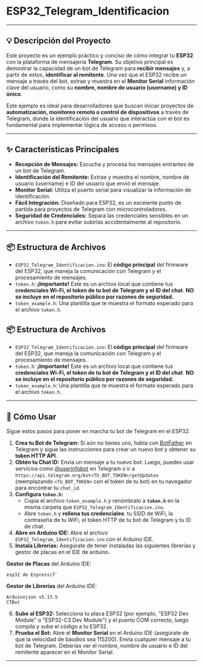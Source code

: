# ESP32_Telegram_Identificacion
---

## 💡 Descripción del Proyecto

Este proyecto es un ejemplo práctico y conciso de cómo integrar tu **ESP32** con la plataforma de mensajería **Telegram**. Su objetivo principal es demostrar la capacidad de un bot de Telegram para **recibir mensajes** y, a partir de estos, **identificar al remitente**. Una vez que el ESP32 recibe un mensaje a través del bot, extrae y muestra en el **Monitor Serial** información clave del usuario, como su **nombre, nombre de usuario (username) y ID único**.

Este ejemplo es ideal para desarrolladores que buscan iniciar proyectos de **automatización, monitoreo remoto o control de dispositivos** a través de Telegram, donde la identificación del usuario que interactúa con el bot es fundamental para implementar lógica de acceso o permisos.

---
## ✨ Características Principales

* **Recepción de Mensajes:** Escucha y procesa los mensajes entrantes de un bot de Telegram.
* **Identificación del Remitente:** Extrae y muestra el nombre, nombre de usuario (username) e ID del usuario que envió el mensaje.
* **Monitor Serial:** Utiliza el puerto serial para visualizar la información de identificación.
* **Fácil Integración:** Diseñado para ESP32, es un excelente punto de partida para proyectos de Telegram con microcontroladores.
* **Seguridad de Credenciales:** Separa las credenciales sensibles en un archivo `token.h` para evitar subirlas accidentalmente al repositorio.

---
## 📦 Estructura de Archivos

* `ESP32_Telegram_Identificacion.ino`: El **código principal** del firmware del ESP32, que maneja la comunicación con Telegram y el procesamiento de mensajes.
* `token.h`: **¡Importante!** Este es un archivo local que contiene tus **credenciales Wi-Fi, el token de tu bot de Telegram y el ID del chat**. **NO se incluye en el repositorio público por razones de seguridad.**
* `token_example.h`: Una plantilla que te muestra el formato esperado para el archivo `token.h`.


## 📦 Estructura de Archivos

* `ESP32_Telegram_Identificacion.ino`: El **código principal** del firmware del ESP32, que maneja la comunicación con Telegram y el procesamiento de mensajes.
* `token.h`: **¡Importante!** Este es un archivo local que contiene tus **credenciales Wi-Fi, el token de tu bot de Telegram y el ID del chat**. **NO se incluye en el repositorio público por razones de seguridad.**
* `token_example.h`: Una plantilla que te muestra el formato esperado para el archivo `token.h`.

---

## 🚀 Cómo Usar

Sigue estos pasos para poner en marcha tu bot de Telegram en el ESP32:

1.  **Crea tu Bot de Telegram:** Si aún no tienes uno, habla con [BotFather](https://t.me/botfather) en Telegram y sigue las instrucciones para crear un nuevo bot y obtener su **token HTTP API**.
2.  **Obtén tu Chat ID:** Envía un mensaje a tu nuevo bot. Luego, puedes usar servicios como [@userinfobot](https://t.me/userinfobot) en Telegram o ir a `https://api.telegram.org/bot<TU_BOT_TOKEN>/getUpdates` (reemplazando `<TU_BOT_TOKEN>` con el token de tu bot) en tu navegador para encontrar tu `chat_id`.
3.  **Configura `token.h`:**
    * Copia el archivo `token_example.h` y renómbralo a **`token.h`** en la misma carpeta que `ESP32_Telegram_Identificacion.ino`.
    * Abre `token.h` y **rellena tus credenciales**: tu SSID de WiFi, la contraseña de tu WiFi, el token HTTP de tu bot de Telegram y tu ID de chat.
4.  **Abre en Arduino IDE:** Abre el archivo `ESP32_Telegram_Identificacion.ino` con el Arduino IDE.
5.  **Instala Librerías:** Asegúrate de tener instaladas las siguientes librerías  y gestor de placas en el IDE de arduino.

**Gestor de Placas** del Arduino IDE:
    
    esp32 de Espressif`

    
**Gestor de Librerías** del Arduino IDE:
   
    Arduinojson v5.13.5
    CTBot

6.  **Sube al ESP32:** Selecciona tu placa ESP32 (por ejemplo, "ESP32 Dev Module" o "ESP32-C3 Dev Module") y el puerto COM correcto, luego compila y sube el código a tu ESP32.
7.  **Prueba el Bot:** Abre el **Monitor Serial** en el Arduino IDE (asegúrate de que la velocidad de baudios sea 115200). Envía cualquier mensaje a tu bot de Telegram. Deberías ver el nombre, nombre de usuario e ID del remitente aparecer en el Monitor Serial.

---